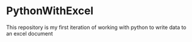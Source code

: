 # PythonWithExcel
This repository is my first iteration of working with python to write data to an excel document
